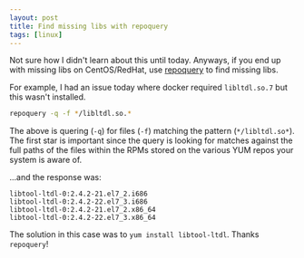 ```yaml
---
layout: post
title: Find missing libs with repoquery
tags: [linux]
---
```


Not sure how I didn't learn about this until today. Anyways, if you end up with missing libs on CentOS/RedHat, use [repoquery](http://yum.baseurl.org/wiki/RepoQuery) to find missing libs.

<!--more-->

For example, I had an issue today where docker required `libltdl.so.7` but this wasn't installed.


```bash
repoquery -q -f */libltdl.so.*
```

The above is quering (`-q`) for files (`-f`) matching the pattern (`*/libltdl.so*`). The first star is important since the query is looking for matches against the full paths of the files within the RPMs stored on the various YUM repos your system is aware of.

...and the response was:

```
libtool-ltdl-0:2.4.2-21.el7_2.i686
libtool-ltdl-0:2.4.2-22.el7_3.i686
libtool-ltdl-0:2.4.2-21.el7_2.x86_64
libtool-ltdl-0:2.4.2-22.el7_3.x86_64
```

The solution in this case was to `yum install libtool-ltdl`. Thanks `repoquery`!
